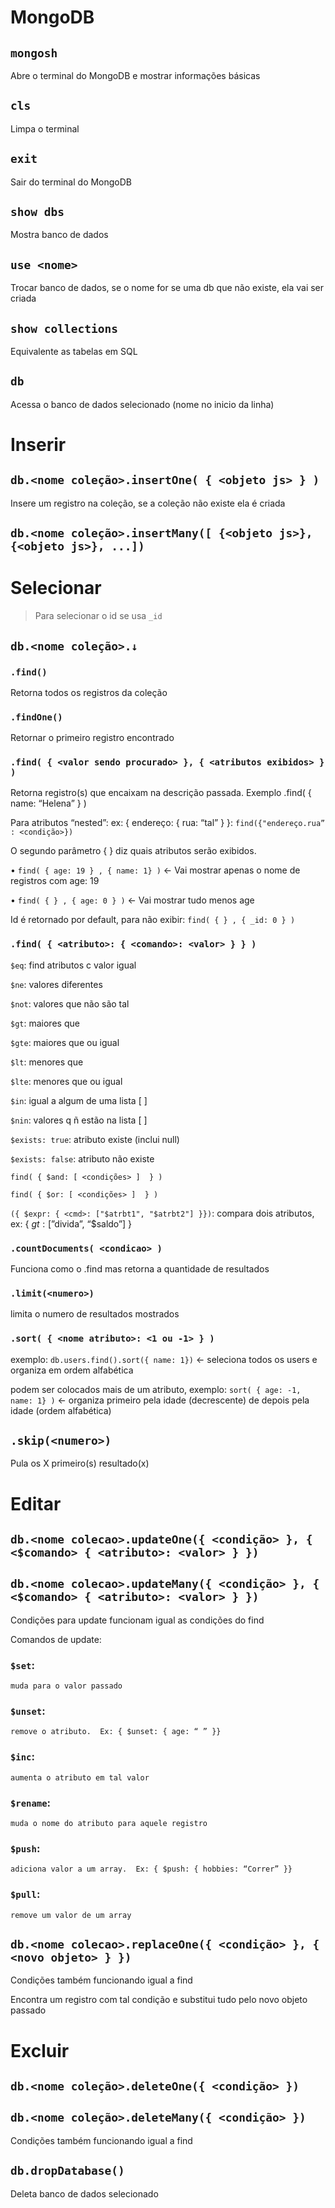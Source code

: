 # MongoDB

## `mongosh`

Abre o terminal do MongoDB e mostrar informações básicas

## `cls`

Limpa o terminal

## `exit`

Sair do terminal do MongoDB

## `show dbs`

Mostra banco de dados

## `use <nome>`

Trocar banco de dados, se o nome for se uma db que não existe, ela vai ser criada

## `show collections`

Equivalente as tabelas em SQL

## `db`

Acessa o banco de dados selecionado (nome no inicio da linha)

# Inserir

## `db.<nome coleção>.insertOne( { <objeto js> } )`

Insere um registro na coleção, se a coleção não existe ela é criada

## `db.<nome coleção>.insertMany([ {<objeto js>}, {<objeto js>}, ...])`

# Selecionar

> Para selecionar o id se usa `_id`
> 

## `db.<nome coleção>.↓`

### `.find()`

Retorna todos os registros da coleção

### `.findOne()`

Retornar o primeiro registro encontrado

### `.find( { <valor sendo procurado> }, { <atributos exibidos> } )`

Retorna registro(s) que encaixam na descrição passada. Exemplo .find( { name: “Helena” } )

Para atributos “nested”: ex: { endereço: { rua: “tal” } }: `find({"endereço.rua” : <condição>})`

O segundo parâmetro { } diz quais atributos serão exibidos.

• `find( { age: 19 } , { name: 1} )` ← Vai mostrar apenas o nome de registros com age: 19

• `find( { } , { age: 0 } )` ← Vai mostrar tudo menos age

Id é retornado por default, para não exibir: `find( { } , { _id: 0 } )`

### `.find( { <atributo>: { <comando>: <valor> } } )`

`$eq`: find atributos c valor igual 

`$ne`: valores diferentes

`$not`: valores que não são tal

`$gt`: maiores que

`$gte`: maiores que ou igual

`$lt`: menores que

`$lte`: menores que ou igual

`$in`: igual a algum de uma lista [ ] 

`$nin`: valores q ñ estão na lista [ ]

`$exists: true`: atributo existe (inclui null)

`$exists: false`: atributo não existe

`find( { $and: [ <condições> ]  } )`

`find( { $or: [ <condições> ]  } )`

`({ $expr: { <cmd>: ["$atrbt1", "$atrbt2"] }})`: compara dois atributos, ex: { $gt: [”$divida”, “$saldo”] }

### `.countDocuments( <condicao> )`

Funciona como o .find mas retorna a quantidade de resultados

### `.limit(<numero>)`

limita o numero de resultados mostrados

### `.sort( { <nome atributo>: <1 ou -1> } )`

exemplo: `db.users.find().sort({ name: 1})` ← seleciona todos os users e organiza em ordem alfabética

podem ser colocados mais de um atributo, exemplo: `sort( { age: -1, name: 1} )` ← organiza primeiro pela idade (decrescente) de depois pela idade (ordem alfabética)

## `.skip(<numero>)`

Pula os X primeiro(s) resultado(x)

# Editar

## `db.<nome colecao>.updateOne({ <condição> }, { <$comando> { <atributo>: <valor> } })`

## `db.<nome colecao>.updateMany({ <condição> }, { <$comando> { <atributo>: <valor> } })`

Condições para update funcionam igual as condições do find

Comandos de update: 

### `$set`:
    muda para o valor passado

### `$unset`:
    remove o atributo.  Ex: { $unset: { age: “ ” }}

### `$inc`:
    aumenta o atributo em tal valor

### `$rename`:
    muda o nome do atributo para aquele registro

### `$push`:
    adiciona valor a um array.  Ex: { $push: { hobbies: “Correr” }}

### `$pull`:
    remove um valor de um array

## `db.<nome colecao>.replaceOne({ <condição> }, { <novo objeto> } })`

Condições também funcionando igual a find

Encontra um registro com tal condição e substitui tudo pelo novo objeto passado

# Excluir

## `db.<nome coleção>.deleteOne({ <condição> })`

## `db.<nome coleção>.deleteMany({ <condição> })`

Condições também funcionando igual a find

## `db.dropDatabase()`

Deleta banco de dados selecionado